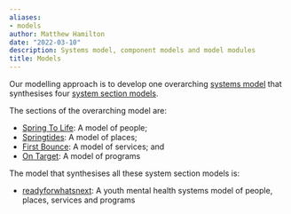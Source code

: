 ```yaml
---
aliases:
- models
author: Matthew Hamilton
date: "2022-03-10"
description: Systems model, component models and model modules
title: Models
---
```


Our modelling approach is to develop one overarching [systems model](../categories/models-systems/) that synthesises four [system section models](../categories/models-system-sections/).

The sections of the overarching model are:

- [Spring To Life](../project/c_springtolife-project/): A model of people;
- [Springtides](../project/b_springtides-project/): A model of places;
- [First Bounce](../project/e_firstbounce-project/): A model of services; and
- [On Target](../project/d_ontarget-project/): A model of programs

The model that synthesises all these system section models is:

- [readyforwhatsnext](../project/f_readyforwhatsnext-project/): A youth mental health systems model of people, places, services and programs






